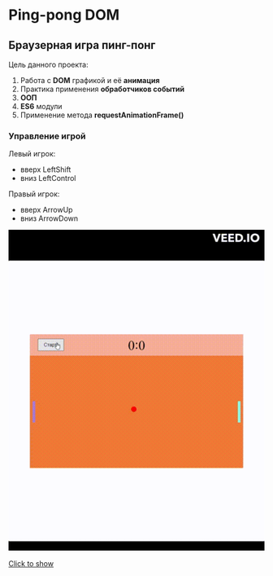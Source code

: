 # Ping-pong DOM

## Браузерная игра пинг-понг

Цель данного проекта:

1. Работа с **DOM** графикой и её **анимация**
2. Практика применения **обработчиков событий**
3. **ООП**
4. **ES6** модули
5. Применение метода **requestAnimationFrame()**

### Управление игрой

Левый игрок:

- вверх LeftShift
- вниз LeftControl

Правый игрок:

- вверх ArrowUp
- вниз ArrowDown

![ping-pong-dom](pong-dom.gif)

[Click to show](https://brainhdv.github.io/ping-pong-dom)
